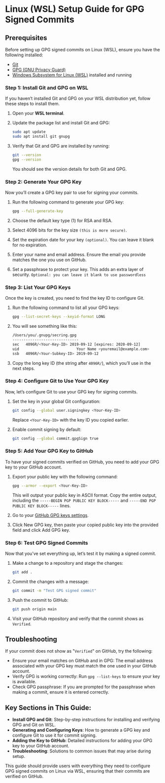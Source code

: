 # Linux (WSL) Setup Guide for GPG Signed Commits

## Prerequisites
Before setting up GPG signed commits on Linux (WSL), ensure you have the following installed:

- [Git](https://git-scm.com/)
- [GPG (GNU Privacy Guard)](https://gnupg.org/)
- [Windows Subsystem for Linux (WSL)](https://learn.microsoft.com/en-us/windows/wsl/install) installed and running

### Step 1: Install Git and GPG on WSL
If you haven’t installed Git and GPG on your WSL distribution yet, follow these steps to install them.

1. Open your **WSL terminal**.
2. Update the package list and install Git and GPG:

    ```sh
    sudo apt update
    sudo apt install git gnupg
    ```

3. Verify that Git and GPG are installed by running:

    ```sh
    git --version
    gpg --version
    ```

    You should see the version details for both Git and GPG.

### Step 2: Generate Your GPG Key
Now you’ll create a GPG key pair to use for signing your commits.

1. Run the following command to generate your GPG key:

    ```sh
    gpg --full-generate-key
    ```

2. Choose the default key type (1) for RSA and RSA.

3. Select 4096 bits for the key size `(this is more secure)`.

4. Set the expiration date for your key `(optional)`. You can leave it blank for no expiration.

5. Enter your name and email address. Ensure the email you provide matches the one you use on GitHub.

6. Set a passphrase to protect your key. This adds an extra layer of security. `Optional: you can leave it blank to use passwordless`

### Step 3: List Your GPG Keys
Once the key is created, you need to find the key ID to configure Git.

1. Run the following command to list all your GPG keys:

    ```sh
    gpg --list-secret-keys --keyid-format LONG
    ```

2. You will see something like this:

    ```sh
    /Users/you/.gnupg/secring.gpg
    ------------------------------
    sec   4096R/<Your-Key-ID> 2019-09-12 [expires: 2020-09-12]
    uid                          Your Name <youremail@example.com>
    ssb   4096R/<Your-Subkey-ID> 2019-09-12
    ```

3. Copy the long key ID (the string after `4096R/`), which you’ll use in the next steps.

### Step 4: Configure Git to Use Your GPG Key
Now, let’s configure Git to use your GPG key for signing commits.

1. Set the key in your global Git configuration:

    ```sh
    git config --global user.signingkey <Your-Key-ID>
    ```

    Replace `<Your-Key-ID>` with the key ID you copied earlier.

2. Enable commit signing by default:

    ```sh
    git config --global commit.gpgSign true
    ```

### Step 5: Add Your GPG Key to GitHub
To have your signed commits verified on GitHub, you need to add your GPG key to your GitHub account.

1. Export your public key with the following command:

    ```sh
    gpg --armor --export <Your-Key-ID>
    ```
    This will output your public key in ASCII format. Copy the entire output, including the `-----BEGIN PGP PUBLIC KEY BLOCK-----` and `-----END PGP PUBLIC KEY BLOCK-----` lines.

2. Go to your [GitHub GPG keys settings](https://github.com/settings/keys).

3. Click New GPG key, then paste your copied public key into the provided field and click Add GPG key.

### Step 6: Test GPG Signed Commits
Now that you’ve set everything up, let’s test it by making a signed commit.

1. Make a change to a repository and stage the changes:

    ```sh
    git add .
    ```

2. Commit the changes with a message:

    ```sh
    git commit -m "Test GPG signed commit"
    ```

3. Push the commit to GitHub:

    ```sh
    git push origin main
    ```

4. Visit your GitHub repository and verify that the commit shows as `Verified`.

## Troubleshooting
If your commit does not show as "`Verified`" on GitHub, try the following:

- Ensure your email matches on GitHub and in GPG: The email address associated with your GPG key must match the one used in your GitHub account.
- Verify GPG is working correctly: Run `gpg --list-keys` to ensure your key is available.
- Check GPG passphrase: If you are prompted for the passphrase when making a commit, ensure it is entered correctly.


## Key Sections in This Guide:
- **Install GPG and Git**: Step-by-step instructions for installing and verifying GPG and Git on WSL.
- **Generating and Configuring Keys**: How to generate a GPG key and configure Git to use it for commit signing.
- **Adding the Key to GitHub**: Detailed instructions for adding your GPG key to your GitHub account.
- **Troubleshooting**: Solutions to common issues that may arise during setup.

This guide should provide users with everything they need to configure GPG signed commits on Linux via WSL, ensuring that their commits are verified on GitHub.
